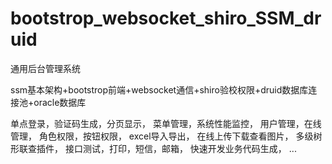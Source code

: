 # bootstrop_websocket_shiro_SSM_druid

通用后台管理系统

ssm基本架构+bootstrop前端+websocket通信+shiro验校权限+druid数据库连接池+oracle数据库

单点登录，验证码生成，分页显示，
菜单管理，系统性能监控，
用户管理，在线管理，
角色权限，按钮权限，
excel导入导出，
在线上传下载查看图片，
多级树形联查插件，
接口测试，打印，短信，邮箱，
快速开发业务代码生成，
...
